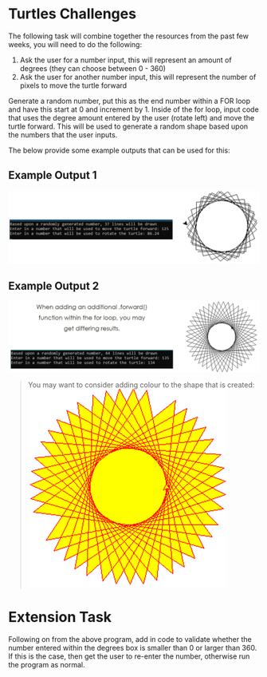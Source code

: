 # Turtles Challenges
The following task will combine together the resources from the past few weeks, you will need to do the following:

1. Ask the user for a number input, this will represent an amount of degrees (they can choose between 0 - 360)
2. Ask the user for another number input, this will represent the number of pixels to move the turtle forward

Generate a random number, put this as the end number within a FOR loop and have this start at 0 and increment by 1. 
Inside of the for loop, input code that uses the degree amount entered by the user (rotate left) and move the turtle forward. This will be used to generate a random shape based upon the numbers that the user inputs.

The below provide some example outputs that can be used for this:

## Example Output 1
![Alt text](Images/TurtlesExample1.png "Sample image of Turtles Program")

## Example Output 2
![Alt text](Images/TurtlesExample2.png "Sample image of Turtles Program 2")

> You may want to consider adding colour to the shape that is created:
![Alt text](Images/TurtlesExample3.png "Sample image of Turtle shape with colour")

# Extension Task
Following on from the above program, add in code to validate whether the number entered within the degrees box is smaller than 0 or larger than 360. If this is the case, then get the user to re-enter the number, otherwise run the program as normal.
